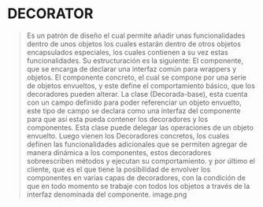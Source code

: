 # DECORATOR
>Es un patrón de diseño el cual permite añadir unas funcionalidades dentro de unos objetos los cuales estarán dentro de otros objetos encapsulados especiales, los cuales contienen a su vez estas funcionalidades.
>Su estructuración es la siguiente: El componente, que se encarga de declarar una interfaz común para wrappers y objetos.
>El componente concreto, el cual se compone por una serie de objetos envueltos, y este define el comportamiento básico, que los decoradores pueden alterar.
>La clase (Decorada-base), esta cuenta con un campo definido para poder referenciar un objeto envuelto, este tipo de campo se declara como una interfaz del componente para que así esta pueda contener los decoradores y los componentes. Esta clase puede delegar las operaciones de un objeto envuelto.
>Luego vienen los Decoradores concretos, los cuales definen las funcionalidades adicionales que se permiten agregar de manera dinámica a los componentes, estos decoradores sobreescriben métodos y ejecutan su comportamiento.
>y por último el cliente, que es el que tiene la posibilidad de envolver los componentes en varias capas de decoradores, con la condición de que en todo momento se trabaje con todos los objetos a través de la interfaz denominada del componente.
>image.png